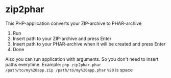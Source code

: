 # zip2phar
This PHP-application converts your ZIP-archive to PHAR-archive

1. Run
2. Insert path to your ZIP-archive and press Enter
3. Insert path to your PHAR-archive when it will be created and press Enter
4. Done

Also you can run application with arguments. So you don't need to insert paths everytime. Example:
<code>php zip2phar.phar /path/to/my%20app.zip /path/to/my%20app.phar</code>
<code>%20</code> is space

